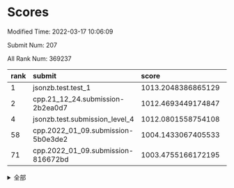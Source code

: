 # Scores

Modified Time: 2022-03-17 10:06:09

Submit Num: 207

All Rank Num: 369237

| rank |               submit               |       score        |       sigma        | pk_num |
| :--- | :--------------------------------- | :----------------- | :----------------- | :----- |
| 1    | jsonzb.test.test_1                 | 1013.2048386865129 | 0.8042273599262048 | 7135   |
| 2    | cpp.21_12_24.submission-2b2ea0d7   | 1012.4693449174847 | 0.8111232890396535 | 7137   |
| 4    | jsonzb.test.submission_level_4     | 1012.0801558754108 | 0.796004406606498  | 7138   |
| 58   | cpp.2022_01_09.submission-5b0e3de2 | 1004.1433067405533 | 0.7158683613833228 | 7133   |
| 71   | cpp.2022_01_09.submission-816672bd | 1003.4755166172195 | 0.7150235014633592 | 7132   |


<details>
<summary>全部</summary>

| rank |                 submit                 |       score        |       sigma        | pk_num |
| :--- | :------------------------------------- | :----------------- | :----------------- | :----- |
| 1    | jsonzb.test.test_1                     | 1013.2048386865129 | 0.8042273599262048 | 7135   |
| 2    | cpp.21_12_24.submission-2b2ea0d7       | 1012.4693449174847 | 0.8111232890396535 | 7137   |
| 3    | gobigger.level_3.submission_level_3_18 | 1012.1549834775468 | 0.795611927063182  | 7137   |
| 4    | jsonzb.test.submission_level_4         | 1012.0801558754108 | 0.796004406606498  | 7138   |
| 5    | gobigger.level_3.submission_level_3_3  | 1011.8240873438555 | 0.8050087076533227 | 7131   |
| 6    | gobigger.level_3.submission_level_3_23 | 1011.5128643141663 | 0.767320891357304  | 7135   |
| 7    | gobigger.level_3.submission_level_3_47 | 1011.4264957966213 | 0.7769733250484012 | 7138   |
| 8    | gobigger.level_3.submission_level_3_5  | 1011.2641828040353 | 0.7667568456824232 | 7133   |
| 9    | gobigger.level_3.submission_level_3_34 | 1011.2620896094879 | 0.7807421505327263 | 7137   |
| 10   | gobigger.level_3.submission_level_3_9  | 1011.2378075624507 | 0.7615179445118889 | 7136   |
| 11   | gobigger.level_3.submission_level_3_2  | 1011.1789521207219 | 0.7695412043169635 | 7137   |
| 12   | gobigger.level_3.submission_level_3_35 | 1010.912637248988  | 0.7877661706871268 | 7133   |
| 13   | gobigger.level_3.submission_level_3_37 | 1010.9076737866432 | 0.776900390862759  | 7129   |
| 14   | gobigger.level_3.submission_level_3_38 | 1010.8246922182248 | 0.754029430701047  | 7143   |
| 15   | gobigger.level_3.submission_level_3_36 | 1010.7420050054113 | 0.7611030913492911 | 7132   |
| 16   | gobigger.level_3.submission_level_3_0  | 1010.527995319494  | 0.7819284675885584 | 7134   |
| 17   | gobigger.level_3.submission_level_3_16 | 1010.5168357840365 | 0.7744185608802455 | 7135   |
| 18   | gobigger.level_3.submission_level_3_25 | 1010.4616348574194 | 0.7618673103821142 | 7143   |
| 19   | gobigger.level_3.submission_level_3_43 | 1010.4356489812316 | 0.7835629267275099 | 7134   |
| 20   | gobigger.level_3.submission_level_3_30 | 1010.3787912038586 | 0.7724881978976059 | 7137   |
| 21   | gobigger.level_3.submission_level_3_12 | 1010.3767269723942 | 0.762462625921134  | 7135   |
| 22   | gobigger.level_3.submission_level_3_1  | 1010.3667438951101 | 0.7664897901339873 | 7138   |
| 23   | gobigger.level_3.submission_level_3_39 | 1010.2998212991399 | 0.763010233070307  | 7133   |
| 24   | gobigger.level_3.submission_level_3_45 | 1010.2950299035612 | 0.7518748972643569 | 7132   |
| 25   | gobigger.level_3.submission_level_3_13 | 1010.2909080505893 | 0.7395027632640753 | 7138   |
| 26   | gobigger.level_3.submission_level_3_27 | 1010.2351369306617 | 0.7548570072613203 | 7135   |
| 27   | gobigger.level_3.submission_level_3_22 | 1010.1464821295326 | 0.755759676324004  | 7128   |
| 28   | gobigger.level_3.submission_level_3_19 | 1010.1411194586141 | 0.7479915299791726 | 7128   |
| 29   | gobigger.level_3.submission_level_3_6  | 1010.1075818366231 | 0.7718621641215008 | 7128   |
| 30   | gobigger.level_3.submission_level_3_24 | 1010.0766758774814 | 0.7441087056125681 | 7135   |
| 31   | gobigger.level_3.submission_level_3_10 | 1010.0554138849714 | 0.7661927152124798 | 7138   |
| 32   | gobigger.level_3.submission_level_3_17 | 1010.0087423304292 | 0.7588957436992131 | 7134   |
| 33   | gobigger.level_3.submission_level_3_28 | 1009.9440547806735 | 0.7531083224675411 | 7133   |
| 34   | gobigger.level_3.submission_level_3_42 | 1009.8024985760115 | 0.7466632218896371 | 7136   |
| 35   | gobigger.level_3.submission_level_3_31 | 1009.7787678445234 | 0.7689208081892029 | 7137   |
| 36   | gobigger.level_3.submission_level_3_20 | 1009.737310085607  | 0.7538874306921264 | 7136   |
| 37   | gobigger.level_3.submission_level_3_7  | 1009.7372533568214 | 0.7531810965243663 | 7131   |
| 38   | gobigger.level_3.submission_level_3_4  | 1009.7237852977801 | 0.756780677310669  | 7136   |
| 39   | gobigger.level_3.submission_level_3_44 | 1009.7033902276584 | 0.7638246495788774 | 7136   |
| 40   | gobigger.level_3.submission_level_3_11 | 1009.6791714185614 | 0.769562081123868  | 7132   |
| 41   | gobigger.level_3.submission_level_3_33 | 1009.6697749935458 | 0.7736601977410702 | 7133   |
| 42   | gobigger.level_3.submission_level_3_48 | 1009.6170689778459 | 0.7612333958044925 | 7133   |
| 43   | gobigger.level_3.submission_level_3_41 | 1009.6125877551423 | 0.7697049599909866 | 7133   |
| 44   | gobigger.level_3.submission_level_3_29 | 1009.580963508956  | 0.7585591510698368 | 7134   |
| 45   | gobigger.level_3.submission_level_3_14 | 1009.483338362285  | 0.7329262713969824 | 7136   |
| 46   | gobigger.level_3.submission_level_3_46 | 1009.4801823428874 | 0.7550268242991487 | 7138   |
| 47   | gobigger.level_3.submission_level_3_8  | 1009.4050768483297 | 0.758835613793091  | 7140   |
| 48   | gobigger.level_3.submission_level_3_26 | 1009.2962047151774 | 0.7551416500989487 | 7135   |
| 49   | gobigger.level_3.submission_level_3_15 | 1009.2065103565637 | 0.7627269315786797 | 7131   |
| 50   | gobigger.level_3.submission_level_3_49 | 1009.0148669562857 | 0.7352455585180011 | 7141   |
| 51   | gobigger.level_3.submission_level_3_21 | 1008.9616393402014 | 0.7649256539305597 | 7139   |
| 52   | gobigger.level_3.submission_level_3_32 | 1008.956292523613  | 0.7497255857286655 | 7130   |
| 53   | gobigger.level_3.submission_level_3_40 | 1008.4098174997274 | 0.7485416055135119 | 7135   |
| 54   | gobigger.level_1.submission_level_1_48 | 1004.4441212360109 | 0.7224755554239434 | 7133   |
| 55   | gobigger.level_1.submission_level_1_33 | 1004.3565583966472 | 0.725093653329158  | 7138   |
| 56   | gobigger.level_1.submission_level_1_43 | 1004.3311129982457 | 0.7190245904866257 | 7132   |
| 57   | gobigger.level_1.submission_level_1_42 | 1004.1546043449381 | 0.7191641257889689 | 7131   |
| 58   | cpp.2022_01_09.submission-5b0e3de2     | 1004.1433067405533 | 0.7158683613833228 | 7133   |
| 59   | gobigger.level_1.submission_level_1_27 | 1003.992448124472  | 0.7223410035734612 | 7137   |
| 60   | gobigger.level_1.submission_level_1_29 | 1003.9884919193676 | 0.7451870698564859 | 7131   |
| 61   | gobigger.level_1.submission_level_1_20 | 1003.9870609964106 | 0.7168883822940532 | 7134   |
| 62   | gobigger.level_1.submission_level_1_45 | 1003.962065080592  | 0.7256585698826956 | 7132   |
| 63   | gobigger.level_1.submission_level_1_36 | 1003.885370497763  | 0.7315335034306018 | 7138   |
| 64   | gobigger.level_1.submission_level_1_38 | 1003.7503654916197 | 0.7102845338233847 | 7134   |
| 65   | gobigger.level_1.submission_level_1_5  | 1003.7500070054145 | 0.7170488443360045 | 7132   |
| 66   | gobigger.level_1.submission_level_1_12 | 1003.6184254590404 | 0.7239632812232949 | 7134   |
| 67   | gobigger.level_1.submission_level_1_13 | 1003.6119272469875 | 0.728438541867252  | 7136   |
| 68   | gobigger.level_1.submission_level_1_15 | 1003.6002257016461 | 0.7101879377987067 | 7138   |
| 69   | gobigger.level_1.submission_level_1_46 | 1003.506784572629  | 0.7059139429046879 | 7142   |
| 70   | gobigger.level_1.submission_level_1_0  | 1003.4832637253083 | 0.7100361802088979 | 7134   |
| 71   | cpp.2022_01_09.submission-816672bd     | 1003.4755166172195 | 0.7150235014633592 | 7132   |
| 72   | gobigger.level_1.submission_level_1_26 | 1003.4542820643536 | 0.7160990259796626 | 7137   |
| 73   | gobigger.level_1.submission_level_1_18 | 1003.4245157759698 | 0.721828439696376  | 7134   |
| 74   | gobigger.level_1.submission_level_1_16 | 1003.3877570625682 | 0.7158007568586925 | 7138   |
| 75   | gobigger.level_1.submission_level_1_47 | 1003.3674828894964 | 0.7111922987499514 | 7138   |
| 76   | gobigger.level_1.submission_level_1_37 | 1003.3585451379186 | 0.7207144827598596 | 7138   |
| 77   | gobigger.level_1.submission_level_1_49 | 1003.3552085099705 | 0.7246931177174556 | 7132   |
| 78   | gobigger.level_1.submission_level_1_14 | 1003.3246766815358 | 0.7161080074926752 | 7128   |
| 79   | gobigger.level_1.submission_level_1_2  | 1003.3191491671927 | 0.7418264460172639 | 7134   |
| 80   | gobigger.level_1.submission_level_1_1  | 1003.2810229585062 | 0.71350466745487   | 7133   |
| 81   | gobigger.level_1.submission_level_1_44 | 1003.1959922228722 | 0.7140680846793591 | 7136   |
| 82   | gobigger.level_1.submission_level_1_39 | 1003.071044829016  | 0.7058695761954092 | 7135   |
| 83   | gobigger.level_1.submission_level_1_7  | 1003.0593911862023 | 0.7166483808042653 | 7137   |
| 84   | gobigger.level_1.submission_level_1_17 | 1003.0022314437155 | 0.7155870229306283 | 7139   |
| 85   | gobigger.level_1.submission_level_1_23 | 1002.9978945891701 | 0.711431871262896  | 7136   |
| 86   | gobigger.level_1.submission_level_1_4  | 1002.9081146792493 | 0.7097240838471771 | 7133   |
| 87   | gobigger.level_1.submission_level_1_40 | 1002.875519610665  | 0.7068351569479223 | 7137   |
| 88   | gobigger.level_1.submission_level_1_19 | 1002.8733688245399 | 0.7169609343202175 | 7129   |
| 89   | gobigger.level_1.submission_level_1_24 | 1002.8376360351012 | 0.7090112963667197 | 7132   |
| 90   | gobigger.level_1.submission_level_1_35 | 1002.8363771931942 | 0.7106916803888108 | 7137   |
| 91   | gobigger.level_1.submission_level_1_3  | 1002.7450350523231 | 0.7161991995569817 | 7132   |
| 92   | gobigger.level_1.submission_level_1_31 | 1002.740914952477  | 0.7115025652674477 | 7130   |
| 93   | gobigger.level_1.submission_level_1_41 | 1002.7063181575417 | 0.722172199545005  | 7131   |
| 94   | gobigger.level_1.submission_level_1_9  | 1002.6513719987851 | 0.7168162764324212 | 7133   |
| 95   | gobigger.level_1.submission_level_1_25 | 1002.6335888411538 | 0.7184733230446487 | 7131   |
| 96   | gobigger.level_1.submission_level_1_11 | 1002.6143389535342 | 0.716157879117214  | 7139   |
| 97   | gobigger.level_1.submission_level_1_22 | 1002.6012088401408 | 0.7168057175536807 | 7139   |
| 98   | gobigger.level_1.submission_level_1_21 | 1002.5913517163649 | 0.7069500523581864 | 7136   |
| 99   | gobigger.level_1.submission_level_1_34 | 1002.5796381412753 | 0.7164408523365438 | 7132   |
| 100  | gobigger.level_1.submission_level_1_10 | 1002.499788853866  | 0.710572124253195  | 7137   |
| 101  | gobigger.level_1.submission_level_1_30 | 1002.4932400167336 | 0.7169936539486076 | 7140   |
| 102  | gobigger.level_1.submission_level_1_6  | 1002.4759834102719 | 0.7146660415015781 | 7140   |
| 103  | gobigger.level_1.submission_level_1_28 | 1002.11547942926   | 0.7024223365183642 | 7139   |
| 104  | gobigger.level_1.submission_level_1_8  | 1001.9527624818578 | 0.7167220601720056 | 7131   |
| 105  | gobigger.level_1.submission_level_1_32 | 1001.8422609578664 | 0.7047448262678355 | 7135   |
| 106  | gobigger.random.submission_random_17   | 997.6151310360882  | 0.6948162261520149 | 7134   |
| 107  | gobigger.random.submission_random_10   | 997.5652749081448  | 0.7034508250047211 | 7135   |
| 108  | gobigger.random.submission_random_49   | 997.1716661070975  | 0.7060674164121714 | 7133   |
| 109  | gobigger.random.submission_random_3    | 997.1050655892467  | 0.7168881584623663 | 7139   |
| 110  | gobigger.random.submission_random_28   | 997.0172123821502  | 0.7007936431795585 | 7135   |
| 111  | gobigger.random.submission_random_6    | 996.8422560950482  | 0.7040608222451756 | 7138   |
| 112  | gobigger.random.submission_random_24   | 996.7558265537864  | 0.7178722519850076 | 7135   |
| 113  | gobigger.random.submission_random_43   | 996.6357713391075  | 0.7107199093917738 | 7138   |
| 114  | gobigger.random.submission_random_44   | 996.6100505582193  | 0.7048679900625249 | 7133   |
| 115  | gobigger.random.submission_random_4    | 996.5235220708349  | 0.7018617966519003 | 7132   |
| 116  | gobigger.random.submission_random_19   | 996.4975312111462  | 0.7113948159413142 | 7138   |
| 117  | gobigger.random.submission_random_48   | 996.4640542991782  | 0.7164413983359226 | 7130   |
| 118  | gobigger.random.submission_random_47   | 996.4595963372341  | 0.7112512410461015 | 7136   |
| 119  | gobigger.random.submission_random_21   | 996.4403974216349  | 0.7164915138089689 | 7135   |
| 120  | gobigger.random.submission_random_14   | 996.4084748323036  | 0.7154632207919747 | 7136   |
| 121  | gobigger.random.submission_random_33   | 996.383675655232   | 0.7140047018154567 | 7137   |
| 122  | gobigger.random.submission_random_46   | 996.3490689883007  | 0.713391627274172  | 7134   |
| 123  | gobigger.random.submission_random_15   | 996.3440719414126  | 0.7056557644069386 | 7139   |
| 124  | gobigger.random.submission_random_27   | 996.279038616715   | 0.7192589148391322 | 7131   |
| 125  | gobigger.random.submission_random_16   | 996.2753727423284  | 0.7004798382609914 | 7134   |
| 126  | gobigger.random.submission_random_0    | 996.2543116911677  | 0.7178638200675325 | 7135   |
| 127  | gobigger.random.submission_random_12   | 996.239206481571   | 0.7052356411306931 | 7132   |
| 128  | gobigger.random.submission_random_45   | 996.2233109388637  | 0.7042379559919724 | 7137   |
| 129  | gobigger.random.submission_random_38   | 996.1596677030616  | 0.7320882341694859 | 7137   |
| 130  | gobigger.random.submission_random_32   | 996.0711823349682  | 0.7118468252430914 | 7134   |
| 131  | gobigger.random.submission_random_29   | 995.9660124402405  | 0.7061941276367474 | 7136   |
| 132  | gobigger.random.submission_random_36   | 995.954223771233   | 0.7068486846327598 | 7137   |
| 133  | gobigger.random.submission_random_22   | 995.9251997273703  | 0.6935934509665456 | 7137   |
| 134  | gobigger.random.submission_random_40   | 995.9096343175127  | 0.7217183617141337 | 7134   |
| 135  | gobigger.random.submission_random_2    | 995.8539571758967  | 0.705621032186237  | 7137   |
| 136  | gobigger.random.submission_random_11   | 995.7747329712495  | 0.7095902915379361 | 7135   |
| 137  | gobigger.random.submission_random_26   | 995.7335122286464  | 0.7239022678785769 | 7135   |
| 138  | gobigger.random.submission_random_41   | 995.7312093129699  | 0.714449267734368  | 7138   |
| 139  | gobigger.random.submission_random_7    | 995.6805304155063  | 0.708114248328802  | 7130   |
| 140  | gobigger.random.submission_random_31   | 995.6578281398031  | 0.7328326716676964 | 7140   |
| 141  | gobigger.random.submission_random_1    | 995.5681432860523  | 0.7067162218483128 | 7132   |
| 142  | gobigger.random.submission_random_25   | 995.5642392574968  | 0.7161618860286852 | 7136   |
| 143  | gobigger.random.submission_random_42   | 995.5573376313466  | 0.7288010811993823 | 7135   |
| 144  | gobigger.random.submission_random_18   | 995.4969134397858  | 0.7038526076463321 | 7133   |
| 145  | gobigger.random.submission_random_34   | 995.4254090272048  | 0.7013591057896665 | 7143   |
| 146  | gobigger.random.submission_random_30   | 995.4096222522599  | 0.7150052079685837 | 7140   |
| 147  | gobigger.random.submission_random_23   | 995.3493202118451  | 0.7130619851704533 | 7140   |
| 148  | gobigger.random.submission_random_35   | 995.3098778877347  | 0.7133751150813392 | 7136   |
| 149  | gobigger.random.submission_random_39   | 995.1405101270716  | 0.709913005521703  | 7132   |
| 150  | gobigger.random.submission_random_37   | 995.1104976752646  | 0.7077653208007102 | 7129   |
| 151  | gobigger.random.submission_random_20   | 995.094855864459   | 0.7084750823231737 | 7137   |
| 152  | gobigger.random.submission_random_5    | 995.0681577172301  | 0.7053599771339725 | 7140   |
| 153  | gobigger.random.submission_random_8    | 994.9127094008023  | 0.7060958619271266 | 7136   |
| 154  | gobigger.random.submission_random_9    | 994.5907894456532  | 0.7255106038168809 | 7132   |
| 155  | gobigger.level_2.submission_level_2_22 | 994.0322263973089  | 0.7367339743043406 | 7135   |
| 156  | gobigger.level_2.submission_level_2_42 | 993.9858485965486  | 0.7475638699145554 | 7138   |
| 157  | gobigger.random.submission_random_13   | 993.6067464851195  | 0.7276949205001432 | 7141   |
| 158  | gobigger.level_2.submission_level_2_11 | 993.528800831054   | 0.7311431395564607 | 7133   |
| 159  | gobigger.level_2.submission_level_2_27 | 993.4850287064359  | 0.7344929979307107 | 7135   |
| 160  | gobigger.level_2.submission_level_2_12 | 993.3889456283056  | 0.722551480752519  | 7137   |
| 161  | gobigger.level_2.submission_level_2_17 | 993.2533497287403  | 0.7238669738050402 | 7132   |
| 162  | gobigger.level_2.submission_level_2_18 | 993.2361073479316  | 0.7366426298969797 | 7134   |
| 163  | gobigger.level_2.submission_level_2_32 | 993.154444661815   | 0.7367568384627022 | 7132   |
| 164  | gobigger.level_2.submission_level_2_14 | 993.1523918971869  | 0.7384139472445762 | 7136   |
| 165  | gobigger.level_2.submission_level_2_38 | 993.0354380835657  | 0.7323551978102127 | 7137   |
| 166  | gobigger.level_2.submission_level_2_43 | 992.9901862021192  | 0.7486247478136916 | 7137   |
| 167  | gobigger.level_2.submission_level_2_10 | 992.8006008758858  | 0.734186814549398  | 7138   |
| 168  | gobigger.level_2.submission_level_2_29 | 992.7166431066283  | 0.7480059377316242 | 7131   |
| 169  | gobigger.level_2.submission_level_2_23 | 992.6068777714539  | 0.7282097262976829 | 7136   |
| 170  | gobigger.level_2.submission_level_2_31 | 992.5508559856694  | 0.7471892316909758 | 7137   |
| 171  | gobigger.level_2.submission_level_2_37 | 992.5239422746233  | 0.7130350717690634 | 7136   |
| 172  | gobigger.level_2.submission_level_2_35 | 992.430346475951   | 0.7468398226125276 | 7131   |
| 173  | gobigger.level_2.submission_level_2_41 | 992.3421831612727  | 0.7362199670848137 | 7139   |
| 174  | gobigger.level_2.submission_level_2_20 | 992.2879946139727  | 0.7538562812230769 | 7127   |
| 175  | gobigger.level_2.submission_level_2_21 | 992.2531948389012  | 0.7292249032513028 | 7138   |
| 176  | gobigger.level_2.submission_level_2_13 | 992.2362670456287  | 0.7406088860089843 | 7136   |
| 177  | gobigger.level_2.submission_level_2_24 | 992.2077611838084  | 0.7381155028691236 | 7140   |
| 178  | gobigger.level_2.submission_level_2_39 | 992.2027656713487  | 0.7480185812845918 | 7139   |
| 179  | gobigger.level_2.submission_level_2_44 | 992.1976063456246  | 0.7310146655239861 | 7137   |
| 180  | gobigger.level_2.submission_level_2_30 | 992.1526644560181  | 0.760538865625556  | 7133   |
| 181  | gobigger.level_2.submission_level_2_34 | 992.0548000583474  | 0.7576736948251448 | 7134   |
| 182  | gobigger.level_2.submission_level_2_8  | 991.9901313286726  | 0.7370580420305328 | 7133   |
| 183  | gobigger.level_2.submission_level_2_49 | 991.9736207013467  | 0.7291165972152265 | 7136   |
| 184  | gobigger.level_2.submission_level_2_40 | 991.931658634492   | 0.7435569408746018 | 7132   |
| 185  | gobigger.level_2.submission_level_2_33 | 991.927582340982   | 0.7399657701732594 | 7132   |
| 186  | gobigger.level_2.submission_level_2_47 | 991.9067441864264  | 0.7620127709790152 | 7139   |
| 187  | gobigger.level_2.submission_level_2_5  | 991.785178867464   | 0.7486031510541394 | 7131   |
| 188  | gobigger.level_2.submission_level_2_19 | 991.7279222558724  | 0.7478860705121179 | 7136   |
| 189  | gobigger.level_2.submission_level_2_15 | 991.7200012569945  | 0.7449960393715354 | 7137   |
| 190  | gobigger.level_2.submission_level_2_9  | 991.6829475545408  | 0.7574858677938205 | 7135   |
| 191  | gobigger.level_2.submission_level_2_2  | 991.6485097916132  | 0.7486422109817319 | 7136   |
| 192  | gobigger.level_2.submission_level_2_48 | 991.5965104861243  | 0.7490247900410614 | 7135   |
| 193  | gobigger.level_2.submission_level_2_7  | 991.4806855546153  | 0.7507217176404325 | 7137   |
| 194  | gobigger.level_2.submission_level_2_28 | 991.4210119175542  | 0.749092706826846  | 7132   |
| 195  | gobigger.level_2.submission_level_2_36 | 991.4117463448835  | 0.7539305340849578 | 7140   |
| 196  | gobigger.level_2.submission_level_2_45 | 991.3070679488219  | 0.7530428854553893 | 7136   |
| 197  | gobigger.level_2.submission_level_2_4  | 991.2382107542621  | 0.7525064830805569 | 7133   |
| 198  | gobigger.level_2.submission_level_2_3  | 991.1569137463838  | 0.7415501381808708 | 7133   |
| 199  | gobigger.level_2.submission_level_2_26 | 990.8051092206113  | 0.7718274704715871 | 7127   |
| 200  | gobigger.level_2.submission_level_2_25 | 990.7608473217463  | 0.7754130883673991 | 7132   |
| 201  | gobigger.level_2.submission_level_2_16 | 990.7116590949776  | 0.7757067318549199 | 7135   |
| 202  | gobigger.level_2.submission_level_2_0  | 990.6467268745793  | 0.7657167481040388 | 7141   |
| 203  | gobigger.level_2.submission_level_2_1  | 990.5615967163718  | 0.7533140319670929 | 7132   |
| 204  | gobigger.level_2.submission_level_2_6  | 990.5434470185777  | 0.7680029865906971 | 7133   |
| 205  | gobigger.level_2.submission_level_2_46 | 990.3727945759937  | 0.7673064981010316 | 7136   |
| 206  | gobigger.none.submission_none_0        | 977.3337265124995  | 1.3252854350687329 | 7136   |
| 207  | gobigger.none.submission_none_1        | 973.372791063913   | 1.8045319446870542 | 7130   |

</details>